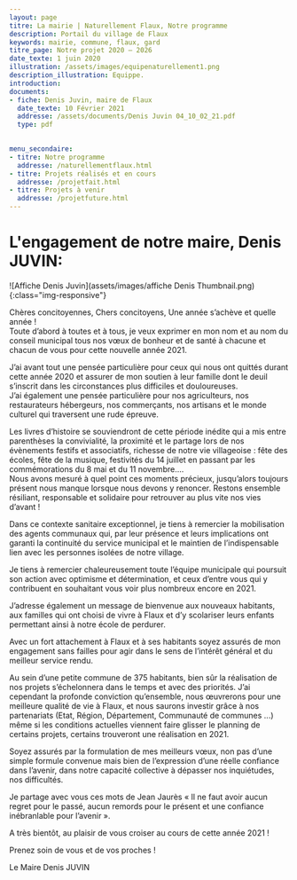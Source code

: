 ```yaml
---
layout: page
titre: La mairie | Naturellement Flaux, Notre programme
description: Portail du village de Flaux
keywords: mairie, commune, flaux, gard
titre_page: Notre projet 2020 – 2026
date_texte: 1 juin 2020
illustration: /assets/images/equipenaturellement1.png
description_illustration: Equippe.
introduction:
documents:
- fiche: Denis Juvin, maire de Flaux
  date_texte: 10 Février 2021
  addresse: /assets/documents/Denis Juvin 04_10_02_21.pdf
  type: pdf  
   

menu_secondaire:
- titre: Notre programme
  addresse: /naturellementflaux.html
- titre: Projets réalisés et en cours
  addresse: /projetfait.html
- titre: Projets à venir
  addresse: /projetfuture.html
---
```

# L'engagement de notre maire, Denis JUVIN: 

![Affiche Denis Juvin](assets/images/affiche Denis Thumbnail.png){:class="img-responsive"}

Chères concitoyennes, Chers concitoyens,
Une année s’achève et quelle année ! <br/>
Toute d’abord à toutes et à tous, je veux exprimer en mon nom et au nom du conseil municipal tous nos vœux de bonheur et de santé à chacune et chacun de vous pour cette nouvelle année 2021. <br/>

J’ai avant tout une pensée particulière pour ceux qui nous ont quittés durant cette année 2020 et assurer de mon soutien à leur famille dont le deuil s’inscrit dans les circonstances plus difficiles et douloureuses. <br/>
J’ai également une pensée particulière pour nos agriculteurs, nos restaurateurs hébergeurs, nos commerçants, nos artisans et le monde culturel qui traversent une rude épreuve. <br/>

Les livres d’histoire se souviendront de cette période inédite qui a mis entre parenthèses la convivialité, la proximité et le partage lors de nos évènements festifs et associatifs, richesse de notre vie villageoise : fête des écoles, fête de la musique, festivités du 14 juillet en passant par les commémorations du 8 mai et du 11 novembre.... <br/>
Nous avons mesuré à quel point ces moments précieux, jusqu’alors toujours présent nous manque lorsque nous devons y renoncer. Restons ensemble résiliant, responsable et solidaire pour retrouver au plus vite nos vies d’avant ! <br/>

Dans ce contexte sanitaire exceptionnel, je tiens à remercier la mobilisation des agents communaux qui, par leur présence et leurs implications ont garanti la continuité du service municipal et le maintien de l’indispensable lien avec les personnes isolées de notre village. <br/>

Je tiens à remercier chaleureusement toute l’équipe municipale qui poursuit son action avec optimisme et détermination, et ceux d’entre vous qui y contribuent en souhaitant vous voir plus nombreux encore en 2021. <br/>

J’adresse également un message de bienvenue aux nouveaux habitants, aux familles qui ont choisi de vivre à Flaux et d’y scolariser leurs enfants permettant ainsi à notre école de perdurer. <br/>

Avec un fort attachement à Flaux et à ses habitants soyez assurés de mon engagement sans failles pour agir dans le sens de l’intérêt général et du meilleur service rendu. <br/>

Au sein d’une petite commune de 375 habitants, bien sûr la réalisation de nos projets s’échelonnera dans le temps et avec des priorités. J’ai cependant la profonde conviction qu’ensemble, nous œuvrerons pour une meilleure qualité de vie à Flaux, et nous saurons investir grâce à nos partenariats (Etat, Région, Département, Communauté de communes ...) même si les conditions actuelles viennent faire glisser le planning de certains projets, certains trouveront une réalisation en 2021. <br/>

Soyez assurés par la formulation de mes meilleurs vœux, non pas d’une simple formule convenue mais bien de l’expression d’une réelle confiance dans l’avenir, dans notre capacité collective à dépasser nos inquiétudes, nos difficultés. <br/>

Je partage avec vous ces mots de Jean Jaurès « Il ne faut avoir aucun regret pour le passé, aucun remords pour le présent et une confiance inébranlable pour l’avenir ». <br/>

A très bientôt, au plaisir de vous croiser au cours de cette année 2021 !

Prenez soin de vous et de vos proches !

Le Maire
Denis JUVIN

